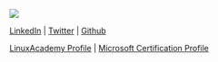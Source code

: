 ![](https://avatars0.githubusercontent.com/u/406940?s=96&v=4)

[LinkedIn](https://www.linkedin.com/in/wayne-lloyd-89230515) | [Twitter](https://twitter.com/wayne_lloyd2) | [Github](https://github.com/waynelloyd)

 [LinuxAcademy Profile](https://linuxacademy.com/profile/show/user/name/waynelloyd) | [Microsoft Certification Profile](mycertprofile.com/Profile/1223875159)
 
 
